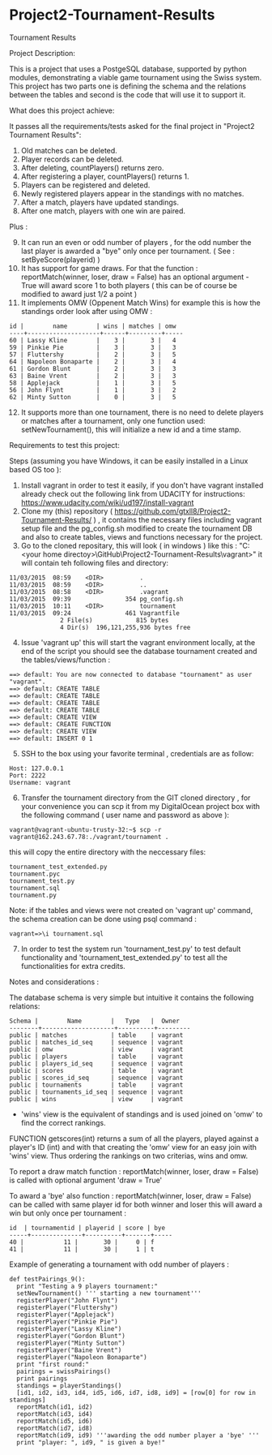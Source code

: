 # Project2-Tournament-Results
Tournament Results

Project Description:

This is a project that uses a PostgeSQL database, supported by python modules, demonstrating a viable game tournament using the Swiss system. This project has two parts one is defining the schema and the relations between the tables and second is the code that will use it to support it.

What does this project achieve:

It passes all the requirements/tests asked for the final project in "Project2 Tournament Results":

1. Old matches can be deleted.
2. Player records can be deleted.
3. After deleting, countPlayers() returns zero.
4. After registering a player, countPlayers() returns 1.
5. Players can be registered and deleted.
6. Newly registered players appear in the standings with no matches.
7. After a match, players have updated standings.
8. After one match, players with one win are paired.

Plus :

9. It can run an even or odd number of players , for the odd number the last player is awarded a "bye" only once per tournament. ( See : setByeScore(playerid) )
10. It has support for game draws. For that the function :  reportMatch(winner, loser, draw = False) has an optional argument - True will award score 1 to both players ( this can be of course be modified to award just 1/2 a point )
11. It implements OMW (Oppenent Match Wins) for example this is how the standings order look after using OMW :

 ```   
 id |        name        | wins | matches | omw
----+--------------------+------+---------+-----
 60 | Lassy Kline        |    3 |       3 |   4
 59 | Pinkie Pie         |    3 |       3 |   3
 57 | Fluttershy         |    2 |       3 |   5
 64 | Napoleon Bonaparte |    2 |       3 |   4
 61 | Gordon Blunt       |    2 |       3 |   3
 63 | Baine Vrent        |    2 |       3 |   3
 58 | Applejack          |    1 |       3 |   5
 56 | John Flynt         |    1 |       3 |   2
 62 | Minty Sutton       |    0 |       3 |   5
 ```

12. It supports more than one tournament, there is no need to delete players or matches after a tournament, only one function used: setNewTournament(), this will initialize a new id and a time stamp.


Requirements to test this project:

Steps (assuming you have Windows, it can be easily installed in a Linux based OS too ):
 1. Install vagrant in order to test it easily, if you don't have vagrant installed already check out the following link from UDACITY for instructions: https://www.udacity.com/wiki/ud197/install-vagrant
 2. Clone my (this) repository ( https://github.com/gtxll8/Project2-Tournament-Results/ ) , it contains the necessary files including vagrant setup file and the pg_config.sh modified to create the tournament DB and also to create tables, views and functions necessary  for the project.
 3. Go to the cloned repositary, this will look ( in windows ) like this :
 "C:\<your home directoy>\GitHub\Project2-Tournament-Results\vagrant>" it will contain teh following files and directory:
 ```   
11/03/2015  08:59    <DIR>          .
11/03/2015  08:59    <DIR>          ..
11/03/2015  08:58    <DIR>          .vagrant
11/03/2015  09:39               354 pg_config.sh
11/03/2015  10:11    <DIR>          tournament
11/03/2015  09:24               461 Vagrantfile
               2 File(s)            815 bytes
               4 Dir(s)  196,121,255,936 bytes free
 ``` 
  4. Issue 'vagrant up' this will start the vagrant environment locally, at the end of the script you should see the database tournament created and the tables/views/function :
 ```   
==> default: You are now connected to database "tournament" as user "vagrant".
==> default: CREATE TABLE
==> default: CREATE TABLE
==> default: CREATE TABLE
==> default: CREATE TABLE
==> default: CREATE VIEW
==> default: CREATE FUNCTION
==> default: CREATE VIEW
==> default: INSERT 0 1 
 ```   
  5. SSH to the box using your favorite terminal , credentials are as follow:
 ``` 
Host: 127.0.0.1
Port: 2222
Username: vagrant
 ``` 
  6. Transfer the tournament directory from the GIT cloned directory , for your convenience you can scp it from my DigitalOcean project box with the following command ( user name and password as above ):
  ``` 
  vagrant@vagrant-ubuntu-trusty-32:~$ scp -r vagrant@162.243.67.78:./vagrant/tournament .
 ``` 
 this will copy the entire directory with the neccessary files:
  ``` 
tournament_test_extended.py                                                                                           
tournament.pyc                                                                                                        
tournament_test.py                                                                                                    
tournament.sql                                                                                                        
tournament.py  
  ``` 
 
 Note: if the tables and views were not created on 'vagrant up' command, the schema creation can be done using psql command :
 ``` 
vagrant=>\i tournament.sql
 ```
7. In order to test the system run 'tournament_test.py' to test default functionality and 'tournament_test_extended.py' to test all the functionalities for extra credits.


Notes and considerations :

The database schema is very simple but intuitive it contains the following relations:
 ``` 
 Schema |        Name        |   Type   |  Owner
--------+--------------------+----------+---------
 public | matches            | table    | vagrant
 public | matches_id_seq     | sequence | vagrant
 public | omw                | view     | vagrant
 public | players            | table    | vagrant
 public | players_id_seq     | sequence | vagrant
 public | scores             | table    | vagrant
 public | scores_id_seq      | sequence | vagrant
 public | tournaments        | table    | vagrant
 public | tournaments_id_seq | sequence | vagrant
 public | wins               | view     | vagrant
 ```
  - 'wins' view is the equivalent of standings and is used joined on 'omw' to find the correct rankings.
  
FUNCTION getscores(int) returns a sum of all the players, played against a player's ID (int) and with that creating the 'omw' view for an easy join with 'wins' view. Thus ordering the rankings on two criterias, wins and omw.

To report a draw match function : reportMatch(winner, loser, draw = False) is called with optional argument 'draw = True'

To award a 'bye' also function : reportMatch(winner, loser, draw = False) can be called with same player id for both winner and loser this will award a win but only once per tournament :
 ```
 id  | tournamentid | playerid | score | bye
-----+--------------+----------+-------+-----
 40 |           11 |       30 |     0 | f
 41 |           11 |       30 |     1 | t
 ```
 
 Example of generating a tournament with odd number of players :
  ```
 def testPairings_9():
    print "Testing a 9 players tournament:"
    setNewTournament() ''' starting a new tournament'''
    registerPlayer("John Flynt")
    registerPlayer("Fluttershy")
    registerPlayer("Applejack")
    registerPlayer("Pinkie Pie")
    registerPlayer("Lassy Kline")
    registerPlayer("Gordon Blunt")
    registerPlayer("Minty Sutton")
    registerPlayer("Baine Vrent")
    registerPlayer("Napoleon Bonaparte")
    print "first round:"
    pairings = swissPairings()
    print pairings
    standings = playerStandings()
    [id1, id2, id3, id4, id5, id6, id7, id8, id9] = [row[0] for row in standings]
    reportMatch(id1, id2)
    reportMatch(id3, id4)
    reportMatch(id5, id6)
    reportMatch(id7, id8)
    reportMatch(id9, id9) '''awarding the odd number player a 'bye' '''
    print "player: ", id9, " is given a bye!"
 ```

 






